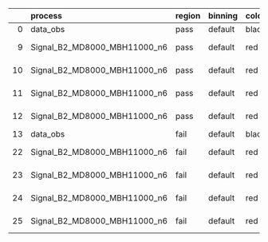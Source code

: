 |    | process                      | region   | binning   | color   | process_type   |   scale | variation   | source_filename                                                       | source_histname    | alias                        | title     |   combine_idx |     lnN |   shapes | syst_type   | direction   | variation_alias   |
|---:|:-----------------------------|:---------|:----------|:--------|:---------------|--------:|:------------|:----------------------------------------------------------------------|:-------------------|:-----------------------------|:----------|--------------:|--------:|---------:|:------------|:------------|:------------------|
|  0 | data_obs                     | pass     | default   | black   | DATA           |       1 | nominal     | ./histograms_for_2DAlphabet_v18//BH_Data.root                         | hpass              | Data                         | Data      |           nan | nan     |      nan | nan         | nan         | nan               |
|  9 | Signal_B2_MD8000_MBH11000_n6 | pass     | default   | red     | SIGNAL         |       1 | lumi        | ./histograms_for_2DAlphabet_v18//BH_Signal_B2_MD8000_MBH11000_n6.root | hpass              | Signal_B2_MD8000_MBH11000_n6 | BH signal |           nan |   1.016 |      nan | lnN         | nan         | nan               |
| 10 | Signal_B2_MD8000_MBH11000_n6 | pass     | default   | red     | SIGNAL         |       1 | SVM         | ./histograms_for_2DAlphabet_v18//BH_Signal_B2_MD8000_MBH11000_n6.root | hpass_SVMsyst_up   | Signal_B2_MD8000_MBH11000_n6 | BH signal |           nan | nan     |        1 | shapes      | Up          | SVMsyst           |
| 11 | Signal_B2_MD8000_MBH11000_n6 | pass     | default   | red     | SIGNAL         |       1 | SVM         | ./histograms_for_2DAlphabet_v18//BH_Signal_B2_MD8000_MBH11000_n6.root | hpass_SVMsyst_down | Signal_B2_MD8000_MBH11000_n6 | BH signal |           nan | nan     |        1 | shapes      | Down        | SVMsyst           |
| 12 | Signal_B2_MD8000_MBH11000_n6 | pass     | default   | red     | SIGNAL         |       1 | nominal     | ./histograms_for_2DAlphabet_v18//BH_Signal_B2_MD8000_MBH11000_n6.root | hpass              | Signal_B2_MD8000_MBH11000_n6 | BH signal |           nan | nan     |      nan | nan         | nan         | nan               |
| 13 | data_obs                     | fail     | default   | black   | DATA           |       1 | nominal     | ./histograms_for_2DAlphabet_v18//BH_Data.root                         | hfail              | Data                         | Data      |           nan | nan     |      nan | nan         | nan         | nan               |
| 22 | Signal_B2_MD8000_MBH11000_n6 | fail     | default   | red     | SIGNAL         |       1 | lumi        | ./histograms_for_2DAlphabet_v18//BH_Signal_B2_MD8000_MBH11000_n6.root | hfail              | Signal_B2_MD8000_MBH11000_n6 | BH signal |           nan |   1.016 |      nan | lnN         | nan         | nan               |
| 23 | Signal_B2_MD8000_MBH11000_n6 | fail     | default   | red     | SIGNAL         |       1 | SVM         | ./histograms_for_2DAlphabet_v18//BH_Signal_B2_MD8000_MBH11000_n6.root | hfail_SVMsyst_up   | Signal_B2_MD8000_MBH11000_n6 | BH signal |           nan | nan     |        1 | shapes      | Up          | SVMsyst           |
| 24 | Signal_B2_MD8000_MBH11000_n6 | fail     | default   | red     | SIGNAL         |       1 | SVM         | ./histograms_for_2DAlphabet_v18//BH_Signal_B2_MD8000_MBH11000_n6.root | hfail_SVMsyst_down | Signal_B2_MD8000_MBH11000_n6 | BH signal |           nan | nan     |        1 | shapes      | Down        | SVMsyst           |
| 25 | Signal_B2_MD8000_MBH11000_n6 | fail     | default   | red     | SIGNAL         |       1 | nominal     | ./histograms_for_2DAlphabet_v18//BH_Signal_B2_MD8000_MBH11000_n6.root | hfail              | Signal_B2_MD8000_MBH11000_n6 | BH signal |           nan | nan     |      nan | nan         | nan         | nan               |
